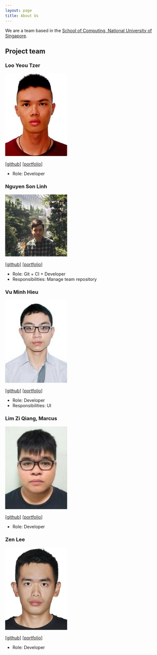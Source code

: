 ```yaml
---
layout: page
title: About Us
---
```


We are a team based in the [School of Computing, National University of Singapore](http://www.comp.nus.edu.sg).

## Project team


### Loo Yeou Tzer

<img src="images/yeoutzer.png" width="200px">

[[github](https://github.com/yeoutzer)]
[[portfolio](team/yeoutzer.md)]

* Role: Developer

### Nguyen Son Linh

<img src="images/linhns.png" width="200px">

[[github](http://github.com/linhns)]
[[portfolio](team/linhns.md)]

* Role: Git + CI + Developer
* Responsibilities: Manage team repository

### Vu Minh Hieu

<img src="images/vuminhhieunus2019.png" width="200px">

[[github](https://github.com/vuminhhieunus2019)] [[portfolio](team/vuminhhieunus2019.md)]

* Role: Developer
* Responsibilities: UI

### Lim Zi Qiang, Marcus

<img src="images/marc-97.png" width="200px">

[[github](https://github.com/marc-97)]
[[portfolio](team/marc-97.md)]

* Role: Developer

### Zen Lee

<img src="images/zenlyj.png" width="200px">

[[github](https://github.com/zenlyj)]
[[portfolio](team/zenlyj.md)]

* Role: Developer

